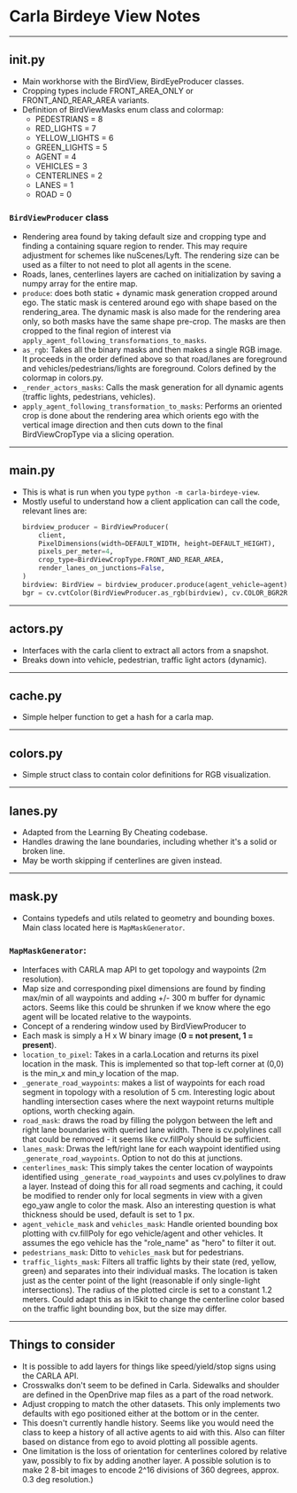 # Carla Birdeye View Notes

---
## __init__.py
  * Main workhorse with the BirdView, BirdEyeProducer classes.
  * Cropping types include FRONT_AREA_ONLY or FRONT_AND_REAR_AREA variants.
  * Definition of BirdViewMasks enum class and colormap:
    * PEDESTRIANS = 8
    * RED_LIGHTS = 7
    * YELLOW_LIGHTS = 6
    * GREEN_LIGHTS = 5
    * AGENT = 4
    * VEHICLES = 3
    * CENTERLINES = 2
    * LANES = 1
    * ROAD = 0

### `BirdViewProducer` class
  * Rendering area found by taking default size and cropping type and finding a containing square region to render.  This may require adjustment for schemes like nuScenes/Lyft.  The rendering size can be used as a filter to not need to plot all agents in the scene.
  * Roads, lanes, centerlines layers are cached on initialization by saving a numpy array for the entire map.
  * `produce`: does both static + dynamic mask generation cropped around ego.  The static mask is centered around ego with shape based on the rendering_area.  The dynamic mask is also made for the rendering area only, so both masks have the same shape pre-crop.  The masks are then cropped to the final region of interest via `apply_agent_following_transformations_to_masks`.
  * `as_rgb`: Takes all the binary masks and then makes a single RGB image.  It proceeds in the order defined above so that road/lanes are foreground and vehicles/pedestrians/lights are foreground.  Colors defined by the colormap in colors.py.
  * `_render_actors_masks`:  Calls the mask generation for all dynamic agents (traffic lights, pedestrians, vehicles).
  * `apply_agent_following_transformation_to_masks`: Performs an oriented crop is done about the rendering area which orients ego with the vertical image direction and then cuts down to the final BirdViewCropType via a slicing operation.

---
## __main__.py
  * This is what is run when you type `python -m carla-birdeye-view`.
  * Mostly useful to understand how a client application can call the code, relevant lines are:
    ```python
    birdview_producer = BirdViewProducer(
        client,
        PixelDimensions(width=DEFAULT_WIDTH, height=DEFAULT_HEIGHT),
        pixels_per_meter=4,
        crop_type=BirdViewCropType.FRONT_AND_REAR_AREA,
        render_lanes_on_junctions=False,
    )
    birdview: BirdView = birdview_producer.produce(agent_vehicle=agent)
    bgr = cv.cvtColor(BirdViewProducer.as_rgb(birdview), cv.COLOR_BGR2RGB) 
    ```
---

## actors.py
  * Interfaces with the carla client to extract all actors from a snapshot.
  * Breaks down into vehicle, pedestrian, traffic light actors (dynamic).
---

## cache.py
  * Simple helper function to get a hash for a carla map.
---

## colors.py
  * Simple struct class to contain color definitions for RGB visualization.
---

## lanes.py
  * Adapted from the Learning By Cheating codebase.
  * Handles drawing the lane boundaries, including whether it's a solid or broken line.
  * May be worth skipping if centerlines are given instead.
---

## mask.py
  * Contains typedefs and utils related to geometry and bounding boxes.  Main class located here is `MapMaskGenerator`.

### `MapMaskGenerator`:
  * Interfaces with CARLA map API to get topology and waypoints (2m resolution).
  * Map size and corresponding pixel dimensions are found by finding max/min of all waypoints and adding +/- 300 m buffer for dynamic actors.  Seems like this could be shrunken if we know where the ego agent will be located relative to the waypoints.
  * Concept of a rendering window used by BirdViewProducer to 
  * Each mask is simply a H x W binary image (**0 = not present, 1 = present**).
  * `location_to_pixel`: Takes in a carla.Location and returns its pixel location in the mask.  This is implemented so that top-left corner at (0,0) is the min_x and min_y location of the map.
  * `_generate_road_waypoints`: makes a list of waypoints for each road segment in topology with a resolution of 5 cm.  Interesting logic about handling intersection cases where the next waypoint returns multiple options, worth checking again.
  * `road_mask`: draws the road by filling the polygon between the left and right lane boundaries with queried lane width.  There is cv.polylines call that could be removed - it seems like cv.fillPoly should be sufficient.
  * `lanes_mask`: Drwas the left/right lane for each waypoint identified using `_generate_road_waypoints`.  Option to not do this at junctions.
  * `centerlines_mask`: This simply takes the center location of waypoints identified using `_generate_road_waypoints` and uses cv.polylines to draw a layer.  Instead of doing this for all road segments and caching, it could be modified to render only for local segments in view with a given ego_yaw angle to color the mask.  Also an interesting question is what thickness should be used, default is set to 1 px.
  * `agent_vehicle_mask` and `vehicles_mask`: Handle oriented bounding box plotting with cv.fillPoly for ego vehicle/agent and other vehicles.  It assumes the ego vehicle has the "role_name" as "hero" to filter it out.
  * `pedestrians_mask`: Ditto to `vehicles_mask` but for pedestrians.
  * `traffic_lights_mask`: Filters all traffic lights by their state (red, yellow, green) and separates into their individual masks.  The location is taken just as the center point of the light (reasonable if only single-light intersections).  The radius of the plotted circle is set to a constant 1.2 meters.  Could adapt this as in l5kit to change the centerline color based on the traffic light bounding box, but the size may differ.

---

## Things to consider
  * It is possible to add layers for things like speed/yield/stop signs using the CARLA API.  
  * Crosswalks don't seem to be defined in Carla.  Sidewalks and shoulder are defined in the OpenDrive map files as a part of the road network.
  * Adjust cropping to match the other datasets.  This only implements two defaults with ego positioned either at the bottom or in the center.
  * This doesn't currently handle history.  Seems like you would need the class to keep a history of all active agents to aid with this.  Also can filter based on distance from ego to avoid plotting all possible agents.
  * One limitation is the loss of orientation for centerlines colored by relative yaw, possibly to fix by adding another layer.  A possible solution is to make 2 8-bit images to encode 2^16 divisions of 360 degrees, approx. 0.3 deg resolution.)